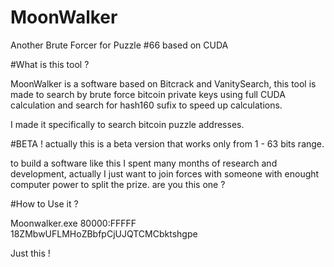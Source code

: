# MoonWalker

Another Brute Forcer for Puzzle #66 based on CUDA

#What is this tool ?

MoonWalker is a software based on Bitcrack and VanitySearch, this tool is made to search by brute force bitcoin private keys using full CUDA calculation and search for hash160 sufix to speed up calculations.

I made it specifically to search bitcoin puzzle addresses.

#BETA !
actually this is a beta version that works only from 1 - 63 bits range.


to build a software like this I spent many months of research and development, actually I just want to join forces with someone with enought computer power to split the prize. are you this one ?

#How to Use it ?

Moonwalker.exe 80000:FFFFF 18ZMbwUFLMHoZBbfpCjUJQTCMCbktshgpe

Just this !
